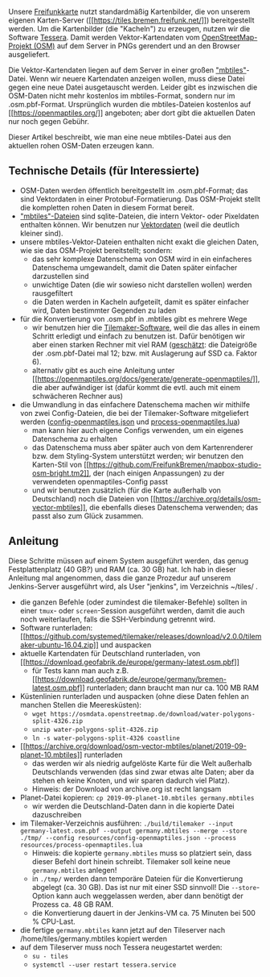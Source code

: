 Unsere [Freifunkkarte](https://map.bremen.freifunk.net/) nutzt standardmäßig Kartenbilder, die von unserem eigenen Karten-Server ([[https://tiles.bremen.freifunk.net/]]) bereitgestellt werden. Um die Kartenbilder (die "Kacheln") zu erzeugen, nutzen wir die Software [Tessera](https://github.com/mojodna/tessera). Damit werden Vektor-Kartendaten vom [OpenStreetMap-Projekt (OSM)](https://www.openstreetmap.org/) auf dem Server in PNGs gerendert und an den Browser ausgeliefert.

Die Vektor-Kartendaten liegen auf dem Server in einer großen ["mbtiles"](https://github.com/mapbox/mbtiles-spec)-Datei. Wenn wir neuere Kartendaten anzeigen wollen, muss diese Datei gegen eine neue Datei ausgetauscht werden. Leider gibt es inzwischen die OSM-Daten nicht mehr kostenlos im mbtiles-Format, sondern nur im .osm.pbf-Format. Ursprünglich wurden die mbtiles-Dateien kostenlos auf [[https://openmaptiles.org/]] angeboten; aber dort gibt die aktuellen Daten nur noch gegen Gebühr.

Dieser Artikel beschreibt, wie man eine neue mbtiles-Datei aus den aktuellen rohen OSM-Daten erzeugen kann.


## Technische Details (für Interessierte)

* OSM-Daten werden öffentlich bereitgestellt im .osm.pbf-Format; das sind Vektordaten in einer Protobuf-Formatierung. Das OSM-Projekt stellt die kompletten rohen Daten in diesem Format bereit.
* ["mbtiles"-Dateien](https://github.com/mapbox/mbtiles-spec) sind sqlite-Dateien, die intern Vektor- oder Pixeldaten enthalten können. Wir benutzen nur [Vektordaten](https://github.com/mapbox/vector-tile-spec/) (weil die deutlich kleiner sind).
* unsere mbtiles-Vektor-Dateien enthalten nicht exakt die gleichen Daten, wie sie das OSM-Projekt bereitstellt; sondern:
	* das sehr komplexe Datenschema von OSM wird in ein einfacheres Datenschema umgewandelt, damit die Daten später einfacher darzustellen sind
	* unwichtige Daten (die wir sowieso nicht darstellen wollen) werden rausgefiltert
	* die Daten werden in Kacheln aufgeteilt, damit es später einfacher wird, Daten bestimmter Gegenden zu laden
* für die Konvertierung von .osm.pbf in .mbtiles gibt es mehrere Wege
	* wir benutzen hier die [Tilemaker-Software](https://github.com/systemed/tilemaker), weil die das alles in einem Schritt erledigt und einfach zu benutzen ist. Dafür benötigen wir aber einen starken Rechner mit viel RAM ([geschätzt](https://wheregroup.com/blog/tilemaker-am-limit/): die Dateigröße der .osm.pbf-Datei mal 12; bzw. mit Auslagerung auf SSD ca. Faktor 6).
	* alternativ gibt es auch eine Anleitung unter [[https://openmaptiles.org/docs/generate/generate-openmaptiles/]], die aber aufwändiger ist (dafür kommt die evtl. auch mit einem schwächeren Rechner aus)
* die Umwandlung in das einfachere Datenschema machen wir mithilfe von zwei Config-Dateien, die bei der Tilemaker-Software mitgeliefert werden ([config-openmaptiles.json](https://github.com/systemed/tilemaker/blob/master/resources/config-openmaptiles.json) und [process-openmaptiles.lua](https://github.com/systemed/tilemaker/blob/master/resources/process-openmaptiles.lua))
	* man kann hier auch eigene Configs verwenden, um ein eigenes Datenschema zu erhalten
	* das Datenschema muss aber später auch von dem Kartenrenderer bzw. dem Styling-System unterstützt werden; wir benutzen den Karten-Stil von [[https://github.com/FreifunkBremen/mapbox-studio-osm-bright.tm2]], der (nach einigen Anpassungen) zu der verwendeten openmaptiles-Config passt
	* und wir benutzen zusätzlich (für die Karte außerhalb von Deutschland) noch die Dateien von [[https://archive.org/details/osm-vector-mbtiles]], die ebenfalls dieses Datenschema verwenden; das passt also zum Glück zusammen.


## Anleitung

Diese Schritte müssen auf einem System ausgeführt werden, das genug Festplattenplatz (40 GB?) und RAM (ca. 30 GB) hat. Ich hab in dieser Anleitung mal angenommen, dass die ganze Prozedur auf unserem Jenkins-Server ausgeführt wird, als User "jenkins", im Verzeichnis ~/tiles/ .

* die ganzen Befehle (oder zumindest die tilemaker-Befehle) sollten in einer `tmux`- oder `screen`-Session ausgeführt werden, damit die auch noch weiterlaufen, falls die SSH-Verbindung getrennt wird.
* Software runterladen: [[https://github.com/systemed/tilemaker/releases/download/v2.0.0/tilemaker-ubuntu-16.04.zip]] und auspacken
* aktuelle Kartendaten für Deutschland runterladen, von [[https://download.geofabrik.de/europe/germany-latest.osm.pbf]]
	* für Tests kann man auch z.B. [[https://download.geofabrik.de/europe/germany/bremen-latest.osm.pbf]] runterladen; dann braucht man nur ca. 100 MB RAM
* Küstenlinien runterladen und auspacken (ohne diese Daten fehlen an manchen Stellen die Meeresküsten):
    * `wget https://osmdata.openstreetmap.de/download/water-polygons-split-4326.zip`
    * `unzip water-polygons-split-4326.zip`
    * `ln -s water-polygons-split-4326 coastline`
* [[https://archive.org/download/osm-vector-mbtiles/planet/2019-09-planet-10.mbtiles]] runterladen
	* das werden wir als niedrig aufgelöste Karte für die Welt außerhalb Deutschlands verwenden (das sind zwar etwas alte Daten; aber da stehen eh keine Knoten, und wir sparen dadurch viel Platz).
	* Hinweis: der Download von archive.org ist recht langsam
* Planet-Datei kopieren: `cp 2019-09-planet-10.mbtiles germany.mbtiles`
	* wir werden die Deutschland-Daten dann in die kopierte Datei dazuschreiben
* im Tilemaker-Verzeichnis ausführen: `./build/tilemaker --input germany-latest.osm.pbf --output germany.mbtiles --merge --store ./tmp/ --config resources/config-openmaptiles.json --process resources/process-openmaptiles.lua`
    * Hinweis: die kopierte `germany.mbtiles` muss so platziert sein, dass dieser Befehl dort hinein schreibt. Tilemaker soll keine neue `germany.mbtiles` anlegen!
    * in `./tmp/` werden dann temporäre Dateien für die Konvertierung abgelegt (ca. 30 GB). Das ist nur mit einer SSD sinnvoll! Die `--store`-Option kann auch weggelassen werden, aber dann benötigt der Prozess ca. 48 GB RAM.
    * die Konvertierung dauert in der Jenkins-VM ca. 75 Minuten bei 500 % CPU-Last.
* die fertige `germany.mbtiles` kann jetzt auf den Tileserver nach /home/tiles/germany.mbtiles kopiert werden
* auf dem Tileserver muss noch Tessera neugestartet werden:
	* `su - tiles`
	* `systemctl --user restart tessera.service`
